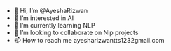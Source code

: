 - 👋 Hi, I’m @AyeshaRizwan
- 👀 I’m interested in AI
- 🌱 I’m currently learning NLP 
- 💞️ I’m looking to collaborate on Nlp projects 
- 📫 How to reach me ayesharizwantts1232gmail.com

<!---
AyeshaRizwan543/AyeshaRizwan543 is a ✨ special ✨ repository because its `README.md` (this file) appears on your GitHub profile.
You can click the Preview link to take a look at your changes.
--->
